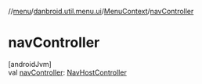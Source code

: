 //[menu](../../../index.md)/[danbroid.util.menu.ui](../index.md)/[MenuContext](index.md)/[navController](nav-controller.md)

# navController

[androidJvm]\
val [navController](nav-controller.md): [NavHostController](https://developer.android.com/reference/kotlin/androidx/navigation/NavHostController.html)
